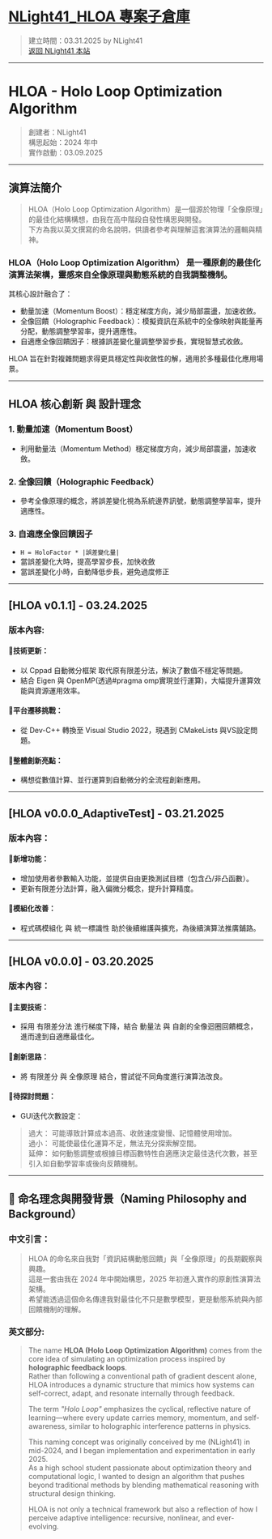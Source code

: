 # [NLight41_HLOA 專案子倉庫](https://github.com/NLight41/NLIGHT41_HLOA)
> 建立時間：03.31.2025 by NLight41  
> [返回 NLight41 本站](https://nlight41.github.io/NLight41_LearningRepo/)  

---
# HLOA - Holo Loop Optimization Algorithm   
> 創建者：NLight41  
> 構思起始：2024 年中  
> 實作啟動：03.09.2025   
  
---  
## 演算法簡介  
> HLOA（Holo Loop Optimization Algorithm）是一個源於物理「全像原理」的最佳化結構構想，由我在高中階段自發性構思與開發。  
> 下方為我以英文撰寫的命名說明，供讀者參考與理解這套演算法的邏輯與精神。  

### HLOA（Holo Loop Optimization Algorithm） 是一種原創的最佳化演算法架構，靈感來自全像原理與動態系統的自我調整機制。  
其核心設計融合了：  
- 動量加速（Momentum Boost）：穩定梯度方向，減少局部震盪，加速收斂。  
- 全像回饋（Holographic Feedback）：模擬資訊在系統中的全像映射與能量再分配，動態調整學習率，提升適應性。  
- 自適應全像回饋因子：根據誤差變化量調整學習步長，實現智慧式收斂。  
  
HLOA 旨在針對複雜問題求得更具穩定性與收斂性的解，適用於多種最佳化應用場景。  

---  
## HLOA 核心創新 與 設計理念   
  
### 1. 動量加速（Momentum Boost）  
- 利用動量法（Momentum Method）穩定梯度方向，減少局部震盪，加速收斂。​  
  
### 2. 全像回饋（Holographic Feedback）   
- 參考全像原理的概念，將誤差變化視為系統邊界訊號，動態調整學習率，提升適應性。  
  
### 3. 自適應全像回饋因子  
- `H = HoloFactor * |誤差變化量|`  
- 當誤差變化大時，提高學習步長，加快收斂  
- 當誤差變化小時，自動降低步長，避免過度修正  


---

## [HLOA v0.1.1] - 03.24.2025  
### 版本內容:  
#### 🔹技術更新：  
- 以 Cppad 自動微分框架 取代原有限差分法，解決了數值不穩定等問題。  
- 結合 Eigen 與 OpenMP(透過#pragma omp實現並行運算)，大幅提升運算效能與資源運用效率。  

#### 🔹平台遷移挑戰：  
- 從 Dev-C++ 轉換至 Visual Studio 2022，現遇到 CMakeLists 與VS設定問題。  

#### 🔹整體創新亮點：  
- 構想從數值計算、並行運算到自動微分的全流程創新應用。  

---
  
## [HLOA v0.0.0_AdaptiveTest] - 03.21.2025  
### 版本內容：  
#### 🔹新增功能：  
- 增加使用者參數輸入功能，並提供自由更換測試目標（包含凸/非凸函數）。  
- 更新有限差分法計算，融入偏微分概念，提升計算精度。  
  
#### 🔹模組化改善：  
- 程式碼模組化 與 統一標識性 助於後續維護與擴充，為後續演算法推廣鋪路。  

---
  
## [HLOA v0.0.0] - 03.20.2025  
### 版本內容：  
#### 🔹主要技術：  
- 採用 有限差分法 進行梯度下降，結合 動量法 與 自創的全像迴圈回饋概念，進而達到自適應最佳化。  

#### 🔹創新思路：  
- 將 有限差分 與 全像原理 結合，嘗試從不同角度進行演算法改良。  

#### 🔹待探討問題：  
- GUI迭代次數設定：  
> 過大： 可能導致計算成本過高、收斂速度變慢、記憶體使用增加。  
> 過小： 可能使最佳化運算不足，無法充分探索解空間。  
> 延伸： 如何動態調整或根據目標函數特性自適應決定最佳迭代次數，甚至引入如自動學習率或後向反饋機制。  

---
  
## 🧾 命名理念與開發背景（Naming Philosophy and Background）  
### 中文引言：  
> HLOA 的命名來自我對「資訊結構動態回饋」與「全像原理」的長期觀察與興趣。  
> 這是一套由我在 2024 年中開始構思，2025 年初進入實作的原創性演算法架構。  
> 希望能透過這個命名傳達我對最佳化不只是數學模型，更是動態系統與內部回饋機制的理解。  
  
### 英文部分:   
> The name **HLOA (Holo Loop Optimization Algorithm)** comes from the core idea of simulating an optimization process inspired by **holographic feedback loops**.   
> Rather than following a conventional path of gradient descent alone, HLOA introduces a dynamic structure that mimics how systems can self-correct, adapt, and resonate internally through feedback.  
> 
> The term *"Holo Loop"* emphasizes the cyclical, reflective nature of learning—where every update carries memory, momentum, and self-awareness, similar to holographic interference patterns in physics.  
> 
> This naming concept was originally conceived by me (NLight41) in mid-2024, and I began implementation and experimentation in early 2025.   
> As a high school student passionate about optimization theory and computational logic, I wanted to design an algorithm that pushes beyond traditional methods by blending mathematical reasoning with structural design thinking.  
> 
> HLOA is not only a technical framework but also a reflection of how I perceive adaptive intelligence: recursive, nonlinear, and ever-evolving.  
